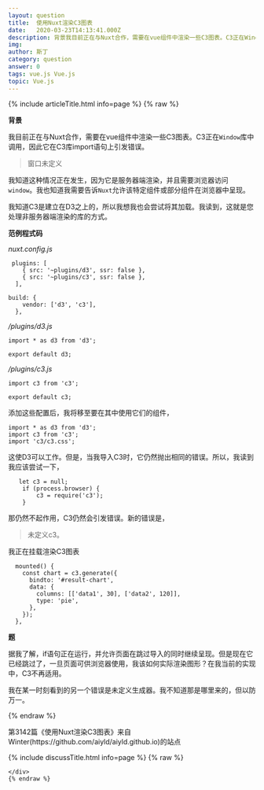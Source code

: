 ```yaml
---
layout: question
title:  使用Nuxt渲染C3图表
date:   2020-03-23T14:13:41.000Z
description: 背景我目前正在与Nuxt合作，需要在vue组件中渲染一些C3图表。C3正在Window库中调用，因此它在C3库import语句上引发错误。  窗...
img: 
author: 斯丁
category: question
answer: 0
tags: vue.js Vue.js
topic: Vue.js
---
```

<div class="article-root">
  <div class="article">
    {% include articleTitle.html info=page %}
    {% raw %}
    <div class="article-content"><p><strong><font style="vertical-align: inherit;"><font style="vertical-align: inherit;">背景</font></font></strong></p>

<p><font style="vertical-align: inherit;"><font style="vertical-align: inherit;">我目前正在与Nuxt合作，需要在vue组件中渲染一些C3图表。</font><font style="vertical-align: inherit;">C3正在</font></font><code>Window</code><font style="vertical-align: inherit;"><font style="vertical-align: inherit;">库中</font><font style="vertical-align: inherit;">调用</font><font style="vertical-align: inherit;">，因此它在C3库import语句上引发错误。</font></font></p>

<blockquote>
  <p><font style="vertical-align: inherit;"><font style="vertical-align: inherit;">窗口未定义</font></font></p>
</blockquote>

<p><font style="vertical-align: inherit;"><font style="vertical-align: inherit;">我知道这种情况正在发生，因为它是服务器端渲染，并且需要浏览器访问</font></font><code>window</code><font style="vertical-align: inherit;"><font style="vertical-align: inherit;">。</font><font style="vertical-align: inherit;">我也知道我需要告诉</font></font><code>Nuxt</code><font style="vertical-align: inherit;"><font style="vertical-align: inherit;">允许该特定组件或部分组件在浏览器中呈现。</font></font></p>

<p><font style="vertical-align: inherit;"><font style="vertical-align: inherit;">我知道C3是建立在D3之上的，所以我想我也会尝试将其加载。</font><font style="vertical-align: inherit;">我读到，这就是您处理非服务器端渲染的库的方式。</font></font></p>

<p><strong><font style="vertical-align: inherit;"><font style="vertical-align: inherit;">范例程式码</font></font></strong> </p>

<p><em><font style="vertical-align: inherit;"><font style="vertical-align: inherit;">nuxt.config.js</font></font></em></p>

<pre><code> plugins: [<font></font>
    { src: '~plugins/d3', ssr: false },<font></font>
    { src: '~plugins/c3', ssr: false },<font></font>
  ],<font></font>
<font></font>
build: {<font></font>
    vendor: ['d3', 'c3'],<font></font>
  },<font></font>
</code></pre>

<p><em><font style="vertical-align: inherit;"><font style="vertical-align: inherit;">/plugins/d3.js</font></font></em></p>

<pre><code>import * as d3 from 'd3';<font></font>
<font></font>
export default d3;<font></font>
</code></pre>

<p><em><font style="vertical-align: inherit;"><font style="vertical-align: inherit;">/plugins/c3.js</font></font></em></p>

<pre><code>import c3 from 'c3';<font></font>
<font></font>
export default c3;<font></font>
</code></pre>

<p><font style="vertical-align: inherit;"><font style="vertical-align: inherit;">添加这些配置后，我将移至要在其中使用它们的组件， </font></font></p>

<pre><code>import * as d3 from 'd3';<font></font>
import c3 from 'c3';<font></font>
import 'c3/c3.css';<font></font>
</code></pre>

<p><font style="vertical-align: inherit;"><font style="vertical-align: inherit;">这使D3可以工作。</font><font style="vertical-align: inherit;">但是，当我导入C3时，它仍然抛出相同的错误。</font><font style="vertical-align: inherit;">所以，我读到我应该尝试一下，</font></font></p>

<pre><code>   let c3 = null;<font></font>
    if (process.browser) {<font></font>
        c3 = require('c3');<font></font>
    }<font></font>
</code></pre>

<p><font style="vertical-align: inherit;"><font style="vertical-align: inherit;">那仍然不起作用，C3仍然会引发错误。</font><font style="vertical-align: inherit;">新的错误是，</font></font></p>

<blockquote>
  <p><font style="vertical-align: inherit;"><font style="vertical-align: inherit;">未定义c3。</font></font></p>
</blockquote>

<p><font style="vertical-align: inherit;"><font style="vertical-align: inherit;">我正在挂载渲染C3图表</font></font></p>

<pre><code>  mounted() {<font></font>
    const chart = c3.generate({<font></font>
      bindto: '#result-chart',<font></font>
      data: {<font></font>
        columns: [['data1', 30], ['data2', 120]],<font></font>
        type: 'pie',<font></font>
      },<font></font>
    });<font></font>
  },<font></font>
</code></pre>

<p><strong><font style="vertical-align: inherit;"><font style="vertical-align: inherit;">题</font></font></strong> </p>

<p><font style="vertical-align: inherit;"><font style="vertical-align: inherit;">据我了解，if语句正在运行，并允许页面在跳过导入的同时继续呈现。</font><font style="vertical-align: inherit;">但是现在它已经跳过了，一旦页面可供浏览器使用，我该如何实际渲染图形？</font><font style="vertical-align: inherit;">在我当前的实现中，C3不再适用。</font></font></p>

<p><font style="vertical-align: inherit;"><font style="vertical-align: inherit;">我在某一时刻看到的另一个错误是未定义生成器。</font><font style="vertical-align: inherit;">我不知道那是哪里来的，但以防万一。</font></font></p></div>
    {% endraw %}
  </div>
  <p class="winter_mark">第3142篇《使用Nuxt渲染C3图表》来自Winter(https://github.com/aiyld/aiyld.github.io)的站点</p>
  <div class="discuss-wrapper">
    {% include discussTitle.html info=page %}
    {% raw %}
    <div class="discuss-list">
    
    </div>
    {% endraw %}
  </div>
<div>
